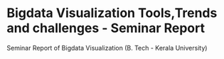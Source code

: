 # Bigdata Visualization Tools,Trends and challenges - Seminar Report

Seminar Report of Bigdata Visualization (B. Tech - Kerala University)
